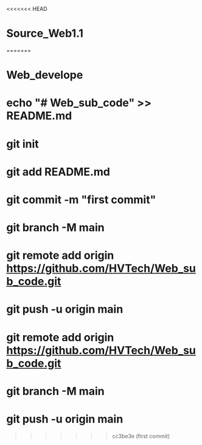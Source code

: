 <<<<<<< HEAD
# Source_Web1.1
=======
# Web_develope
# echo "# Web_sub_code" >> README.md
# git init
# git add README.md
# git commit -m "first commit"
# git branch -M main
# git remote add origin https://github.com/HVTech/Web_sub_code.git
# git push -u origin main
# git remote add origin https://github.com/HVTech/Web_sub_code.git
# git branch -M main
# git push -u origin main
>>>>>>> cc3be3e (first commit)
